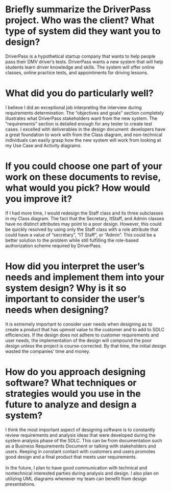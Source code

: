 # Briefly summarize the DriverPass project. Who was the client? What type of system did they want you to design?
DriverPass is a hypothetical startup company that wants to help people pass their DMV driver’s tests. DriverPass wants a new system that will help students learn driver knowledge and skills. The system will offer online classes, online practice tests, and appointments for driving lessons.

# What did you do particularly well?
I believe I did an exceptional job interpreting the interview during requirements determination. The “objectives and goals” section completely illustrates what DriverPass stakeholders want from the new system. The “requirements” section is detailed enough for any tester to create test cases. I excelled with deliverables in the design document: developers have a great foundation to work with from the Class diagram, and non-technical individuals can easily grasp how the new system will work from looking at my Use Case and Activity diagrams.

# If you could choose one part of your work on these documents to revise, what would you pick? How would you improve it?
If I had more time, I would redesign the Staff class and its three subclasses in my Class diagram. The fact that the Secretary, ItStaff, and Admin classes have no distinct attributes may point to a poor design. However, this could be quickly resolved by using only the Staff class with a role attribute that could have a value of “secretary”, “IT Staff”, or “Admin”. This could be a better solution to the problem while still fulfilling the role-based authorization scheme required by DriverPass.

# How did you interpret the user’s needs and implement them into your system design? Why is it so important to consider the user’s needs when designing?
It is extremely important to consider user needs when designing as to create a product that has upmost value to the customer and to add to SDLC efficiencies. If the design does not adhere to customer requirements and user needs, the implementation of the design will compound the poor design unless the project is course-corrected. By that time, the initial design wasted the companies’ time and money.

# How do you approach designing software? What techniques or strategies would you use in the future to analyze and design a system?
I think the most important aspect of designing software is to constantly review requirements and analysis ideas that were developed during the system analysis phase of the SDLC. This can be from documentation such as a Business Requirements Document or talking with stakeholders and users. Keeping in constant contact with customers and users promotes good design and a final product that meets user requirements. <br /><br />
In the future, I plan to have good communication with technical and nontechnical interested parties during analysis and design. I also plan on utilizing UML diagrams whenever my team can benefit from design presentations.
